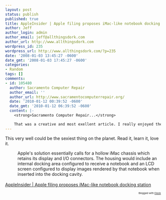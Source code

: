 ```yaml
---
layout: post
status: publish
published: true
title: AppleInsider | Apple filing proposes iMac-like notebook docking station
author: Jeff
author_login: admin
author_email: jeff@allthingsdork.com
author_url: http://www.allthingsdork.com
wordpress_id: 235
wordpress_url: http://www.allthingsdork.com/?p=235
date: '2008-01-03 13:45:27 -0600'
date_gmt: '2008-01-03 17:45:27 -0600'
categories:
- Random
tags: []
comments:
- id: 105480
  author: Sacramento Computer Repair
  author_email: ''
  author_url: http://www.sacramentocomputerrepair.org/
  date: '2010-01-12 00:39:52 -0600'
  date_gmt: '2010-01-12 06:39:52 -0600'
  content: |-
    <strong>Sacramento Computer Repair...</strong>

    That was a creative and most exellent article. I really enjoyed the read and can't wait to check out some of your previous and upcomming posts! I plan on linking your blog to my site....
---
```

<p>This very well could be the sexiest thing on the planet. Read it, learn it, love it.</p>
<div style="margin-left: 40px;">Apple's solution essentially calls for a hollow iMac chassis which retains its display and I/O connectors. The housing would include an internal docking area configured to receive a notebook and an LCD screen configured to display images rendered by that notebook when inserted into the docking cavity.</div><br />
<a href="http://www.appleinsider.com/articles/08/01/03/apple_filing_proposes_imac_like_notebook_docking_station.html">AppleInsider | Apple filing proposes iMac-like notebook docking station</a> </p>
<p style="text-align: right; font-size: 8px">Blogged with <a href="http://www.flock.com/blogged-with-flock" title="Flock" target="_new">Flock</a></p></p>
